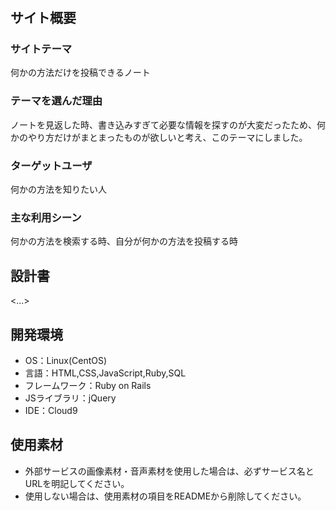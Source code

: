 # <meno>

## サイト概要
### サイトテーマ
何かの方法だけを投稿できるノート

### テーマを選んだ理由
ノートを見返した時、書き込みすぎて必要な情報を探すのが大変だったため、何かのやり方だけがまとまったものが欲しいと考え、このテーマにしました。

### ターゲットユーザ
何かの方法を知りたい人

### 主な利用シーン
何かの方法を検索する時、自分が何かの方法を投稿する時

## 設計書
<...>

## 開発環境
- OS：Linux(CentOS)
- 言語：HTML,CSS,JavaScript,Ruby,SQL
- フレームワーク：Ruby on Rails
- JSライブラリ：jQuery
- IDE：Cloud9

## 使用素材
- 外部サービスの画像素材・音声素材を使用した場合は、必ずサービス名とURLを明記してください。
- 使用しない場合は、使用素材の項目をREADMEから削除してください。